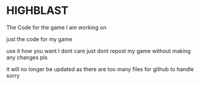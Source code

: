 # HIGHBLAST
The Code for the game I am working on

just the code for my game
 
 use it how you want I dont care 
just dont repost my game without making any changes pls

it will no longer be updated as there are too many files for github to handle sorry
